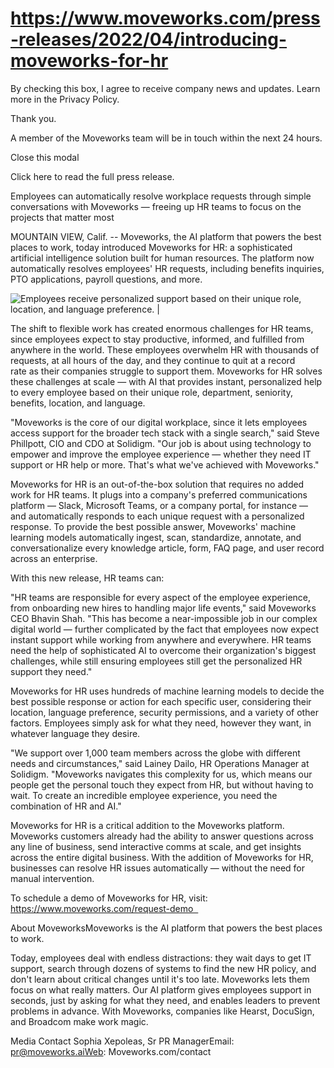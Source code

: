 # https://www.moveworks.com/press-releases/2022/04/introducing-moveworks-for-hr

By checking this box, I agree to receive company news and updates. Learn more in the Privacy Policy.

Thank you.

A member of the Moveworks team will be in touch within the next 24 hours.



  Close this modal
  


Click here to read the full press release. 

Employees can automatically resolve workplace requests through simple conversations with Moveworks — freeing up HR teams to focus on the projects that matter most

MOUNTAIN VIEW, Calif. -- Moveworks, the AI platform that powers the best places to work, today introduced Moveworks for HR: a sophisticated artificial intelligence solution built for human resources. The platform now automatically resolves employees' HR requests, including benefits inquiries, PTO applications, payroll questions, and more.

![Employees receive personalized support based on their unique role, location, and language preference. | ](https://mma.prnewswire.com/media/1805902/Moveworks_for_HR.jpg)

The shift to flexible work has created enormous challenges for HR teams, since employees expect to stay productive, informed, and fulfilled from anywhere in the world. These employees overwhelm HR with thousands of requests, at all hours of the day, and they continue to quit at a record rate as their companies struggle to support them. Moveworks for HR solves these challenges at scale — with AI that provides instant, personalized help to every employee based on their unique role, department, seniority, benefits, location, and language.

"Moveworks is the core of our digital workplace, since it lets employees access support for the broader tech stack with a single search," said Steve Phillpott, CIO and CDO at Solidigm. "Our job is about using technology to empower and improve the employee experience — whether they need IT support or HR help or more. That's what we've achieved with Moveworks."

Moveworks for HR is an out-of-the-box solution that requires no added work for HR teams. It plugs into a company's preferred communications platform — Slack, Microsoft Teams, or a company portal, for instance — and automatically responds to each unique request with a personalized response. To provide the best possible answer, Moveworks' machine learning models automatically ingest, scan, standardize, annotate, and conversationalize every knowledge article, form, FAQ page, and user record across an enterprise.

With this new release, HR teams can:

"HR teams are responsible for every aspect of the employee experience, from onboarding new hires to handling major life events," said Moveworks CEO Bhavin Shah. "This has become a near-impossible job in our complex digital world — further complicated by the fact that employees now expect instant support while working from anywhere and everywhere. HR teams need the help of sophisticated AI to overcome their organization's biggest challenges, while still ensuring employees still get the personalized HR support they need."

Moveworks for HR uses hundreds of machine learning models to decide the best possible response or action for each specific user, considering their location, language preference, security permissions, and a variety of other factors. Employees simply ask for what they need, however they want, in whatever language they desire.

"We support over 1,000 team members across the globe with different needs and circumstances," said Lainey Dailo, HR Operations Manager at Solidigm. "Moveworks navigates this complexity for us, which means our people get the personal touch they expect from HR, but without having to wait. To create an incredible employee experience, you need the combination of HR and AI."

Moveworks for HR is a critical addition to the Moveworks platform. Moveworks customers already had the ability to answer questions across any line of business, send interactive comms at scale, and get insights across the entire digital business. With the addition of Moveworks for HR, businesses can resolve HR issues automatically — without the need for manual intervention.

To schedule a demo of Moveworks for HR, visit: https://www.moveworks.com/request-demo  

About MoveworksMoveworks is the AI platform that powers the best places to work.

Today, employees deal with endless distractions: they wait days to get IT support, search through dozens of systems to find the new HR policy, and don't learn about critical changes until it's too late. Moveworks lets them focus on what really matters. Our AI platform gives employees support in seconds, just by asking for what they need, and enables leaders to prevent problems in advance. With Moveworks, companies like Hearst, DocuSign, and Broadcom make work magic.

Media Contact Sophia Xepoleas, Sr PR ManagerEmail: pr@moveworks.aiWeb: Moveworks.com/contact 

